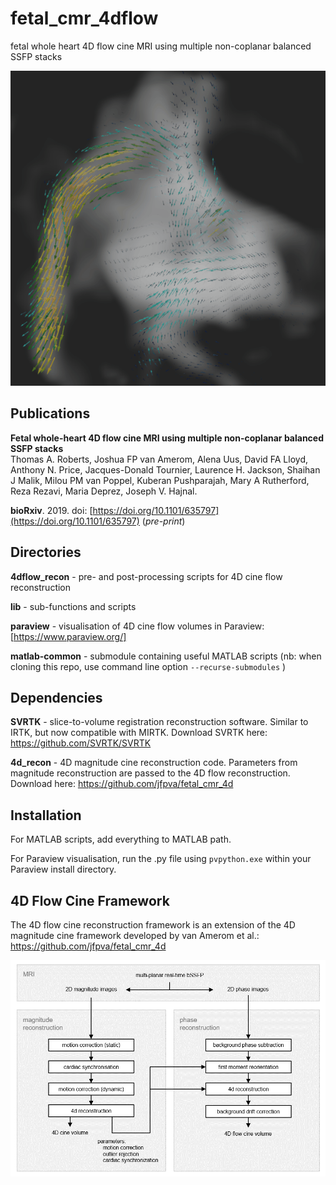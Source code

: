 # fetal_cmr_4dflow

fetal whole heart 4D flow cine MRI using multiple non-coplanar balanced SSFP stacks

![](4dflow_recon/4dflow_volume.gif)

## Publications

__Fetal whole-heart 4D flow cine MRI using multiple non-coplanar balanced SSFP stacks__  
Thomas A. Roberts, Joshua FP van Amerom, Alena Uus, David FA Lloyd, Anthony N. Price, Jacques-Donald Tournier, Laurence H. Jackson, Shaihan J Malik, Milou PM van Poppel, Kuberan Pushparajah, Mary A Rutherford, Reza Rezavi, Maria Deprez, Joseph V. Hajnal. 

__bioRxiv__. 2019. doi: [https://doi.org/10.1101/635797](https://doi.org/10.1101/635797) (_pre-print_)  

## Directories

__4dflow_recon__ - pre- and post-processing scripts for 4D cine flow reconstruction

__lib__ - sub-functions and scripts

__paraview__ - visualisation of 4D cine flow volumes in Paraview: [https://www.paraview.org/]

__matlab-common__ - submodule containing useful MATLAB scripts (nb: when cloning this repo, use command line option `--recurse-submodules` )

## Dependencies

__SVRTK__ - slice-to-volume registration reconstruction software. Similar to IRTK, but now compatible with MIRTK. Download SVRTK here: https://github.com/SVRTK/SVRTK

__4d_recon__ - 4D magnitude cine reconstruction code. Parameters from magnitude reconstruction are passed to the 4D flow reconstruction. Download here: https://github.com/jfpva/fetal_cmr_4d

## Installation

For MATLAB scripts, add everything to MATLAB path.

For Paraview visualisation, run the .py file using `pvpython.exe` within your Paraview install directory.

## 4D Flow Cine Framework

The 4D flow cine reconstruction framework is an extension of the 4D magnitude cine framework developed by van Amerom et al.: https://github.com/jfpva/fetal_cmr_4d

![](4dflow_recon/4dflow_framework.png)
